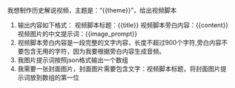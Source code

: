 我想制作历史解说视频，主题是：“{{theme}}”，给出视频脚本
1. 输出内容如下格式：
  视频脚本标题：{{title}}
  视频脚本旁白内容：{{content}}
  视频图片的中文提示词：{{image_prompt}}
2. 视频脚本旁白内容是一段完整的文字内容，长度不超过900个字符,旁白内容不要包含无用的字符，因为我要根据旁白内容生成音频。
3. 我图片提示词按照json格式输出一个数组
4. 我需要一张封面图片，封面图片需要包含文字：视频脚本标题，将封面图片提示词放到数组的第一位